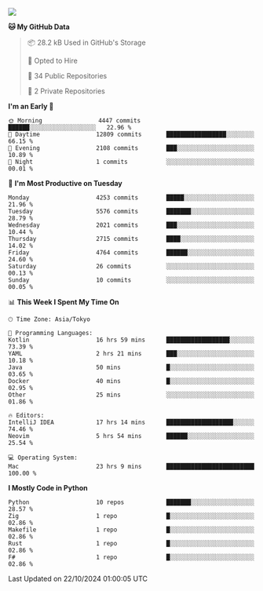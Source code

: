 ![](https://komarev.com/ghpvc/?username=kitagawa-hr)

<!--START_SECTION:waka-->
**🐱 My GitHub Data** 

> 📦 28.2 kB Used in GitHub's Storage 
 > 
> 💼 Opted to Hire
 > 
> 📜 34 Public Repositories 
 > 
> 🔑 2 Private Repositories 
 > 
**I'm an Early 🐤** 

```text
🌞 Morning                4447 commits        ██████░░░░░░░░░░░░░░░░░░░   22.96 % 
🌆 Daytime                12809 commits       █████████████████░░░░░░░░   66.15 % 
🌃 Evening                2108 commits        ███░░░░░░░░░░░░░░░░░░░░░░   10.89 % 
🌙 Night                  1 commits           ░░░░░░░░░░░░░░░░░░░░░░░░░   00.01 % 
```
📅 **I'm Most Productive on Tuesday** 

```text
Monday                   4253 commits        █████░░░░░░░░░░░░░░░░░░░░   21.96 % 
Tuesday                  5576 commits        ███████░░░░░░░░░░░░░░░░░░   28.79 % 
Wednesday                2021 commits        ███░░░░░░░░░░░░░░░░░░░░░░   10.44 % 
Thursday                 2715 commits        ████░░░░░░░░░░░░░░░░░░░░░   14.02 % 
Friday                   4764 commits        ██████░░░░░░░░░░░░░░░░░░░   24.60 % 
Saturday                 26 commits          ░░░░░░░░░░░░░░░░░░░░░░░░░   00.13 % 
Sunday                   10 commits          ░░░░░░░░░░░░░░░░░░░░░░░░░   00.05 % 
```


📊 **This Week I Spent My Time On** 

```text
🕑︎ Time Zone: Asia/Tokyo

💬 Programming Languages: 
Kotlin                   16 hrs 59 mins      ██████████████████░░░░░░░   73.39 % 
YAML                     2 hrs 21 mins       ███░░░░░░░░░░░░░░░░░░░░░░   10.18 % 
Java                     50 mins             █░░░░░░░░░░░░░░░░░░░░░░░░   03.65 % 
Docker                   40 mins             █░░░░░░░░░░░░░░░░░░░░░░░░   02.95 % 
Other                    25 mins             ░░░░░░░░░░░░░░░░░░░░░░░░░   01.86 % 

🔥 Editors: 
IntelliJ IDEA            17 hrs 14 mins      ███████████████████░░░░░░   74.46 % 
Neovim                   5 hrs 54 mins       ██████░░░░░░░░░░░░░░░░░░░   25.54 % 

💻 Operating System: 
Mac                      23 hrs 9 mins       █████████████████████████   100.00 % 
```

**I Mostly Code in Python** 

```text
Python                   10 repos            ███████░░░░░░░░░░░░░░░░░░   28.57 % 
Zig                      1 repo              █░░░░░░░░░░░░░░░░░░░░░░░░   02.86 % 
Makefile                 1 repo              █░░░░░░░░░░░░░░░░░░░░░░░░   02.86 % 
Rust                     1 repo              █░░░░░░░░░░░░░░░░░░░░░░░░   02.86 % 
F#                       1 repo              █░░░░░░░░░░░░░░░░░░░░░░░░   02.86 % 
```




 Last Updated on 22/10/2024 01:00:05 UTC
<!--END_SECTION:waka-->
